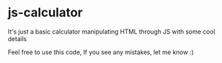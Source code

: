 # js-calculator

It's just a basic calculator manipulating HTML through JS with some cool details

Feel free to use this code,
If you see any mistakes, let me know :)
